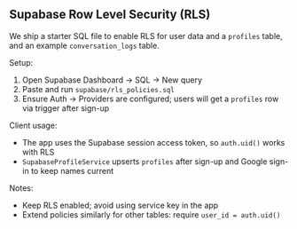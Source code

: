 ## Supabase Row Level Security (RLS)

We ship a starter SQL file to enable RLS for user data and a `profiles` table, and an example `conversation_logs` table.

Setup:

1. Open Supabase Dashboard → SQL → New query
2. Paste and run `supabase/rls_policies.sql`
3. Ensure Auth → Providers are configured; users will get a `profiles` row via trigger after sign-up

Client usage:

- The app uses the Supabase session access token, so `auth.uid()` works with RLS
- `SupabaseProfileService` upserts `profiles` after sign-up and Google sign-in to keep names current

Notes:

- Keep RLS enabled; avoid using service key in the app
- Extend policies similarly for other tables: require `user_id = auth.uid()`


